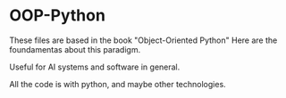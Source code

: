 # OOP-Python

These files are based in the book "Object-Oriented Python"
Here are the foundamentas about this paradigm.

Useful for AI systems and software in general.

All the code is with python, and maybe other technologies.

